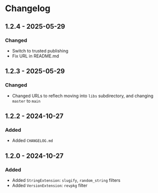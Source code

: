 # Changelog

## 1.2.4 - 2025-05-29

### Changed

- Switch to trusted publishing
- Fix URL in README.md


## 1.2.3 - 2025-05-29

### Changed

- Changed URLs to reflech moving into `libs` subdirectory, and changing `master` to `main`


## 1.2.2 - 2024-10-27

### Added

- Added `CHANGELOG.md`


## 1.2.0 - 2024-10-27

### Added

- Added `StringExtension`: `slugify`, `random_string` filters
- Added `VersionExtension`: `revpkg` filter
